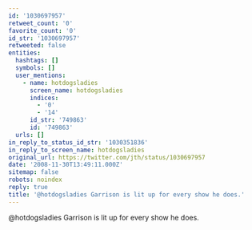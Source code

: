 ```yaml
---
id: '1030697957'
retweet_count: '0'
favorite_count: '0'
id_str: '1030697957'
retweeted: false
entities:
  hashtags: []
  symbols: []
  user_mentions:
    - name: hotdogsladies
      screen_name: hotdogsladies
      indices:
        - '0'
        - '14'
      id_str: '749863'
      id: '749863'
  urls: []
in_reply_to_status_id_str: '1030351836'
in_reply_to_screen_name: hotdogsladies
original_url: https://twitter.com/jth/status/1030697957
date: '2008-11-30T13:49:11.000Z'
sitemap: false
robots: noindex
reply: true
title: '@hotdogsladies Garrison is lit up for every show he does.'
---
```


@hotdogsladies Garrison is lit up for every show he does.